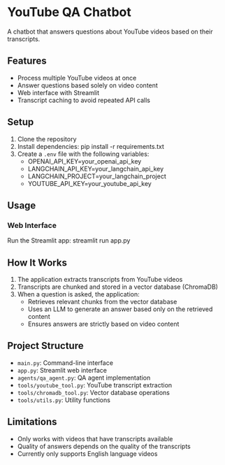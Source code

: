 # YouTube QA Chatbot

A chatbot that answers questions about YouTube videos based on their transcripts.

## Features

- Process multiple YouTube videos at once
- Answer questions based solely on video content
- Web interface with Streamlit
- Transcript caching to avoid repeated API calls

## Setup

1. Clone the repository
2. Install dependencies: pip install -r requirements.txt
3. Create a `.env` file with the following variables:
   - OPENAI_API_KEY=your_openai_api_key
   - LANGCHAIN_API_KEY=your_langchain_api_key
   - LANGCHAIN_PROJECT=your_langchain_project
   - YOUTUBE_API_KEY=your_youtube_api_key


## Usage

### Web Interface

Run the Streamlit app: streamlit run app.py


## How It Works

1. The application extracts transcripts from YouTube videos
2. Transcripts are chunked and stored in a vector database (ChromaDB)
3. When a question is asked, the application:
   - Retrieves relevant chunks from the vector database
   - Uses an LLM to generate an answer based only on the retrieved content
   - Ensures answers are strictly based on video content

## Project Structure

- `main.py`: Command-line interface
- `app.py`: Streamlit web interface
- `agents/qa_agent.py`: QA agent implementation
- `tools/youtube_tool.py`: YouTube transcript extraction
- `tools/chromadb_tool.py`: Vector database operations
- `tools/utils.py`: Utility functions

## Limitations

- Only works with videos that have transcripts available
- Quality of answers depends on the quality of the transcripts
- Currently only supports English language videos

